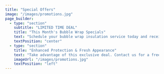 ```yaml
---
title: "Special Offers"
image: "/images/promotions.jpg"
page_builder:
  - type: "section"
    subtitle: "LIMITED TIME DEAL"
    title: "This Month's Bubble Wrap Specials"
    text: "Schedule your bubble wrap insulation service today and receive a <strong>free protective sealing</strong> and expert <strong>window cleaning</strong> — on us!"
    textPosition: "center"
  - type: "section"
    title: "Enhanced Protection & Fresh Appearance"
    text: "Take advantage of this exclusive deal. Contact us for a free, no-commitment quote and enjoy superior protection for your windows along with a fresh, clean finish. <strong>The perfect way to boost your property’s comfort and curb appeal.</strong>"
    imageUrl: "/images/promotions.jpg"
    textPosition: "left"
---
```

